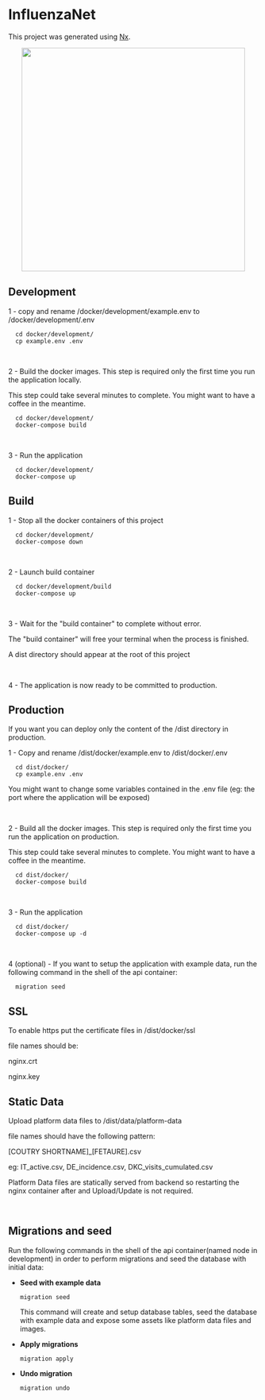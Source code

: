 

# InfluenzaNet
This project was generated using [Nx](https://nx.dev).
<p style="text-align: center;"><img src="https://raw.githubusercontent.com/nrwl/nx/master/images/nx-logo.png" width="450"></p>

## Development

1 - copy and rename /docker/development/example.env to /docker/development/.env
```
  cd docker/development/
  cp example.env .env
```

&nbsp;

2 - Build the docker images. This step is required only the first time you run the application locally.

This step could take several minutes to complete. You might want to have a coffee in the meantime.
```
  cd docker/development/
  docker-compose build
```

&nbsp;

3 - Run the application
```
  cd docker/development/
  docker-compose up
```

## Build
1 - Stop all the docker containers of this project
```
  cd docker/development/
  docker-compose down
```

&nbsp;

2 - Launch build container
```
  cd docker/development/build
  docker-compose up
```

&nbsp;

3 - Wait for the "build container" to complete without error. 

The "build container" will free your terminal when the process is finished.

A dist directory should appear at the root of this project

&nbsp;

4 - The application is now ready to be committed to production.


## Production
If you want you can deploy only the content of the /dist directory in production.

1 - Copy and rename /dist/docker/example.env to /dist/docker/.env
```
  cd dist/docker/
  cp example.env .env
```
You might want to change some variables contained in the .env file (eg: the port where the application will be exposed)

&nbsp;

2 - Build all the docker images. This step is required only the first time you run the application on production.

This step could take several minutes to complete. You might want to have a coffee in the meantime.
```
  cd dist/docker/
  docker-compose build
```

&nbsp;

3 - Run the application
```
  cd dist/docker/
  docker-compose up -d
```

&nbsp;

4 (optional) - If you want to setup the application with example data, run the following command in the shell of the api container:

```
  migration seed
```

## SSL
To enable https put the certificate files in /dist/docker/ssl

file names should be:

nginx.crt

nginx.key


## Static Data

Upload platform data files to /dist/data/platform-data

file names should have the following pattern: 

[COUTRY SHORTNAME]_[FETAURE].csv

eg: IT_active.csv, DE_incidence.csv, DKC_visits_cumulated.csv

Platform Data files are statically served from backend so restarting the nginx container after and Upload/Update is not required.

&nbsp;

## Migrations and seed

Run the following commands in the shell of the api container(named node in development) in order to perform migrations and seed the database with initial data:

- **Seed with example data**

  `migration seed`
  
  This command will create and setup database tables, seed the database with example data and expose some assets like platform data files and images.


- **Apply migrations**

  `migration apply`

- **Undo migration**

  `migration undo`


    
